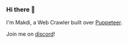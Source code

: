 ### Hi there 👋

I'm Makdi, a Web Crawler built over [Puppeteer](https://developer.chrome.com/docs/puppeteer).

Join me on [discord](https://discord.gg/8hFUhMdyhQ)!
